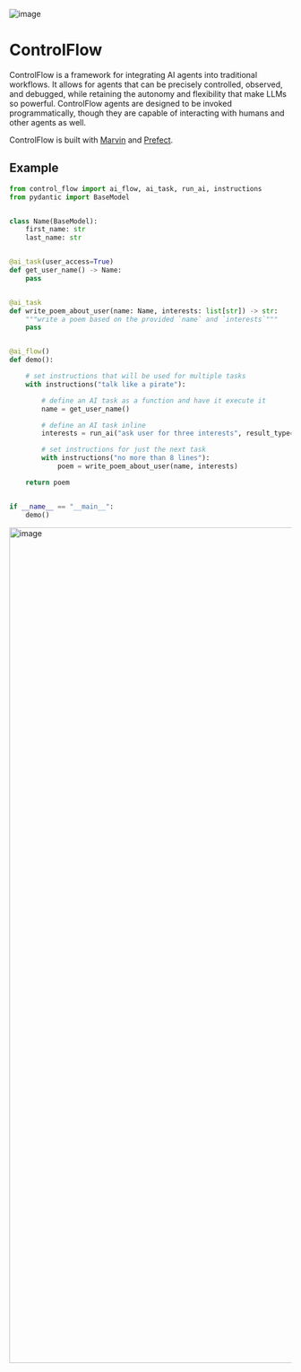 ![image](https://github.com/jlowin/ControlFlow/assets/153965/9465c321-6b3f-4a6f-af88-f7e3c250fb31)


# ControlFlow

ControlFlow is a framework for integrating AI agents into traditional workflows. It allows for agents that can be precisely controlled, observed, and debugged, while retaining the autonomy and flexibility that make LLMs so powerful. ControlFlow agents are designed to be invoked programmatically, though they are capable of interacting with humans and other agents as well.

ControlFlow is built with [Marvin](https://github.com/prefecthq/marvin) and [Prefect](https://github.com/prefecthq/prefect).

## Example

```python
from control_flow import ai_flow, ai_task, run_ai, instructions
from pydantic import BaseModel


class Name(BaseModel):
    first_name: str
    last_name: str


@ai_task(user_access=True)
def get_user_name() -> Name:
    pass


@ai_task
def write_poem_about_user(name: Name, interests: list[str]) -> str:
    """write a poem based on the provided `name` and `interests`"""
    pass


@ai_flow()
def demo():

    # set instructions that will be used for multiple tasks
    with instructions("talk like a pirate"):

        # define an AI task as a function and have it execute it
        name = get_user_name()

        # define an AI task inline
        interests = run_ai("ask user for three interests", result_type=list[str], user_access=True)

        # set instructions for just the next task
        with instructions("no more than 8 lines"):
            poem = write_poem_about_user(name, interests)

    return poem


if __name__ == "__main__":
    demo()
```

<img width="1491" alt="image" src="https://github.com/jlowin/ControlFlow/assets/153965/d436de8d-f5c8-4ef2-a281-221b8abebd1f">
